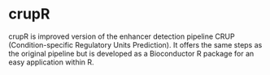 # crupR

crupR is improved version of the enhancer detection pipeline CRUP (Condition-specific Regulatory Units Prediction). It offers the same steps as the original pipeline but is developed as a Bioconductor R package for an easy application within R.





